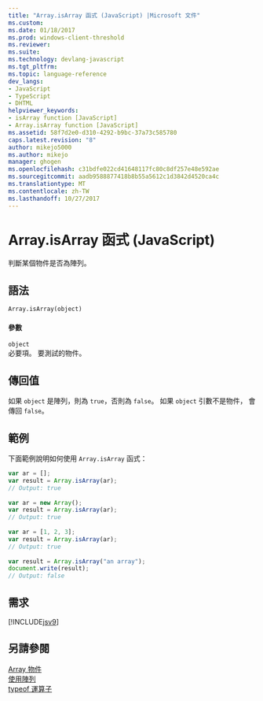 ```yaml
---
title: "Array.isArray 函式 (JavaScript) |Microsoft 文件"
ms.custom: 
ms.date: 01/18/2017
ms.prod: windows-client-threshold
ms.reviewer: 
ms.suite: 
ms.technology: devlang-javascript
ms.tgt_pltfrm: 
ms.topic: language-reference
dev_langs:
- JavaScript
- TypeScript
- DHTML
helpviewer_keywords:
- isArray function [JavaScript]
- Array.isArray function [JavaScript]
ms.assetid: 58f7d2e0-d310-4292-b9bc-37a73c585780
caps.latest.revision: "8"
author: mikejo5000
ms.author: mikejo
manager: ghogen
ms.openlocfilehash: c31bdfe022cd41648117fc80c8df257e48e592ae
ms.sourcegitcommit: aadb9588877418b8b55a5612c1d3842d4520ca4c
ms.translationtype: MT
ms.contentlocale: zh-TW
ms.lasthandoff: 10/27/2017
---
```

# <a name="arrayisarray-function-javascript"></a>Array.isArray 函式 (JavaScript)
判斷某個物件是否為陣列。  
  
## <a name="syntax"></a>語法  
  
```  
Array.isArray(object)   
```  
  
#### <a name="parameters"></a>參數  
 `object`  
 必要項。 要測試的物件。  
  
## <a name="return-value"></a>傳回值  
 如果 `object` 是陣列，則為 `true`，否則為 `false`。 如果 `object` 引數不是物件， 會傳回 `false`。  
  
## <a name="example"></a>範例  
 下面範例說明如何使用 `Array.isArray` 函式：  
  
```JavaScript  
var ar = [];  
var result = Array.isArray(ar);  
// Output: true  
  
var ar = new Array();  
var result = Array.isArray(ar);  
// Output: true  
  
var ar = [1, 2, 3];  
var result = Array.isArray(ar);  
// Output: true  
  
var result = Array.isArray("an array");  
document.write(result);  
// Output: false  
```  
  
## <a name="requirements"></a>需求  
 [!INCLUDE[jsv9](../../javascript/includes/jsv9-md.md)]  
  
## <a name="see-also"></a>另請參閱  
 [Array 物件](../../javascript/reference/array-object-javascript.md)   
 [使用陣列](../../javascript/advanced/using-arrays-javascript.md)   
 [typeof 運算子](../../javascript/reference/typeof-operator-decrementjavascript.md)